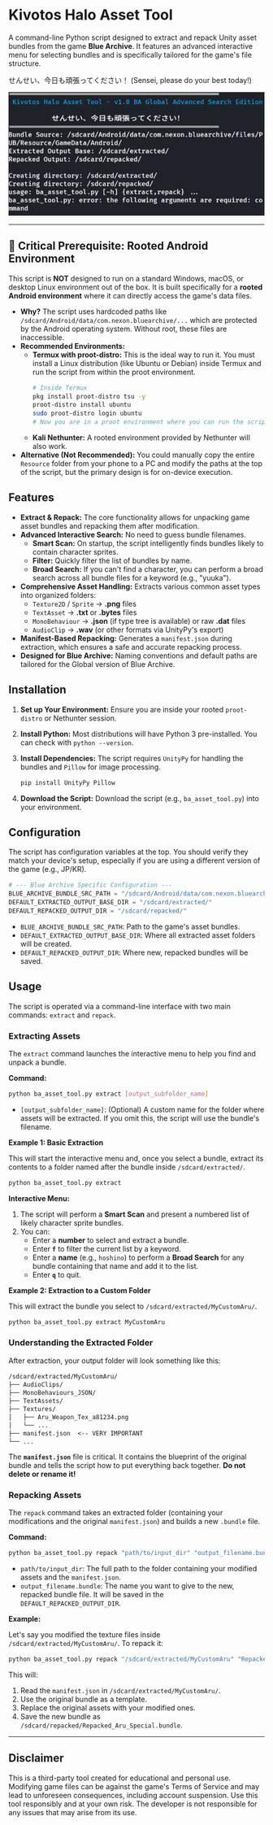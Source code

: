 # Kivotos Halo Asset Tool
A command-line Python script designed to extract and repack Unity asset bundles from the game **Blue Archive**. It features an advanced interactive menu for selecting bundles and is specifically tailored for the game's file structure.

せんせい、今日も頑張ってください！ (Sensei, please do your best today!)


![Preview](header.jpg)


---

## 🚨 Critical Prerequisite: Rooted Android Environment

This script is **NOT** designed to run on a standard Windows, macOS, or desktop Linux environment out of the box. It is built specifically for a **rooted Android environment** where it can directly access the game's data files.

*   **Why?** The script uses hardcoded paths like `/sdcard/Android/data/com.nexon.bluearchive/...` which are protected by the Android operating system. Without root, these files are inaccessible.
*   **Recommended Environments:**
    *   **Termux with proot-distro:** This is the ideal way to run it. You must install a Linux distribution (like Ubuntu or Debian) inside Termux and run the script from within the proot environment.
        ```bash
        # Inside Termux
        pkg install proot-distro tsu -y
        proot-distro install ubuntu
        sudo proot-distro login ubuntu
        # Now you are in a proot environment where you can run the script
        ```
    *   **Kali Nethunter:** A rooted environment provided by Nethunter will also work.
*   **Alternative (Not Recommended):** You could manually copy the entire `Resource` folder from your phone to a PC and modify the paths at the top of the script, but the primary design is for on-device execution.

## Features

*   **Extract & Repack:** The core functionality allows for unpacking game asset bundles and repacking them after modification.
*   **Advanced Interactive Search:** No need to guess bundle filenames.
    *   **Smart Scan:** On startup, the script intelligently finds bundles likely to contain character sprites.
    *   **Filter:** Quickly filter the list of bundles by name.
    *   **Broad Search:** If you can't find a character, you can perform a broad search across all bundle files for a keyword (e.g., "yuuka").
*   **Comprehensive Asset Handling:** Extracts various common asset types into organized folders:
    *   `Texture2D` / `Sprite` → **.png** files
    *   `TextAsset` → **.txt** or **.bytes** files
    *   `MonoBehaviour` → **.json** (if type tree is available) or raw **.dat** files
    *   `AudioClip` → **.wav** (or other formats via UnityPy's export)
*   **Manifest-Based Repacking:** Generates a `manifest.json` during extraction, which ensures a safe and accurate repacking process.
*   **Designed for Blue Archive:** Naming conventions and default paths are tailored for the Global version of Blue Archive.

## Installation

1.  **Set up Your Environment:** Ensure you are inside your rooted `proot-distro` or Nethunter session.

2.  **Install Python:** Most distributions will have Python 3 pre-installed. You can check with `python --version`.

3.  **Install Dependencies:** The script requires `UnityPy` for handling the bundles and `Pillow` for image processing.
    ```bash
    pip install UnityPy Pillow
    ```

4.  **Download the Script:** Download the script (e.g., `ba_asset_tool.py`) into your environment.

## Configuration

The script has configuration variables at the top. You should verify they match your device's setup, especially if you are using a different version of the game (e.g., JP/KR).

```python
# --- Blue Archive Specific Configuration ---
BLUE_ARCHIVE_BUNDLE_SRC_PATH = "/sdcard/Android/data/com.nexon.bluearchive/files/PUB/Resource/GameData/Android/"
DEFAULT_EXTRACTED_OUTPUT_BASE_DIR = "/sdcard/extracted/"
DEFAULT_REPACKED_OUTPUT_DIR = "/sdcard/repacked/"
```

*   `BLUE_ARCHIVE_BUNDLE_SRC_PATH`: Path to the game's asset bundles.
*   `DEFAULT_EXTRACTED_OUTPUT_BASE_DIR`: Where all extracted asset folders will be created.
*   `DEFAULT_REPACKED_OUTPUT_DIR`: Where new, repacked bundles will be saved.

## Usage

The script is operated via a command-line interface with two main commands: `extract` and `repack`.

### Extracting Assets

The `extract` command launches the interactive menu to help you find and unpack a bundle.

**Command:**
```bash
python ba_asset_tool.py extract [output_subfolder_name]
```
*   `[output_subfolder_name]`: (Optional) A custom name for the folder where assets will be extracted. If you omit this, the script will use the bundle's filename.

**Example 1: Basic Extraction**

This will start the interactive menu and, once you select a bundle, extract its contents to a folder named after the bundle inside `/sdcard/extracted/`.

```bash
python ba_asset_tool.py extract
```

**Interactive Menu:**
1.  The script will perform a **Smart Scan** and present a numbered list of likely character sprite bundles.
2.  You can:
    *   Enter a **number** to select and extract a bundle.
    *   Enter **`f`** to filter the current list by a keyword.
    *   Enter a **name** (e.g., `hoshino`) to perform a **Broad Search** for any bundle containing that name and add it to the list.
    *   Enter **`q`** to quit.

**Example 2: Extraction to a Custom Folder**

This will extract the bundle you select to `/sdcard/extracted/MyCustomAru/`.

```bash
python ba_asset_tool.py extract MyCustomAru
```

### Understanding the Extracted Folder

After extraction, your output folder will look something like this:

```
/sdcard/extracted/MyCustomAru/
├── AudioClips/
├── MonoBehaviours_JSON/
├── TextAssets/
├── Textures/
│   ├── Aru_Weapon_Tex_a81234.png
│   └── ...
├── manifest.json  <-- VERY IMPORTANT
└── ...
```

The **`manifest.json`** file is critical. It contains the blueprint of the original bundle and tells the script how to put everything back together. **Do not delete or rename it!**

### Repacking Assets

The `repack` command takes an extracted folder (containing your modifications and the original `manifest.json`) and builds a new `.bundle` file.

**Command:**
```bash
python ba_asset_tool.py repack "path/to/input_dir" "output_filename.bundle"
```
*   `path/to/input_dir`: The full path to the folder containing your modified assets and the `manifest.json`.
*   `output_filename.bundle`: The name you want to give to the new, repacked bundle file. It will be saved in the `DEFAULT_REPACKED_OUTPUT_DIR`.

**Example:**

Let's say you modified the texture files inside `/sdcard/extracted/MyCustomAru/`. To repack it:

```bash
python ba_asset_tool.py repack "/sdcard/extracted/MyCustomAru" "Repacked_Aru_Special.bundle"
```

This will:
1.  Read the `manifest.json` in `/sdcard/extracted/MyCustomAru/`.
2.  Use the original bundle as a template.
3.  Replace the original assets with your modified ones.
4.  Save the new bundle as `/sdcard/repacked/Repacked_Aru_Special.bundle`.

---

## Disclaimer
This is a third-party tool created for educational and personal use. Modifying game files can be against the game's Terms of Service and may lead to unforeseen consequences, including account suspension. Use this tool responsibly and at your own risk. The developer is not responsible for any issues that may arise from its use.
